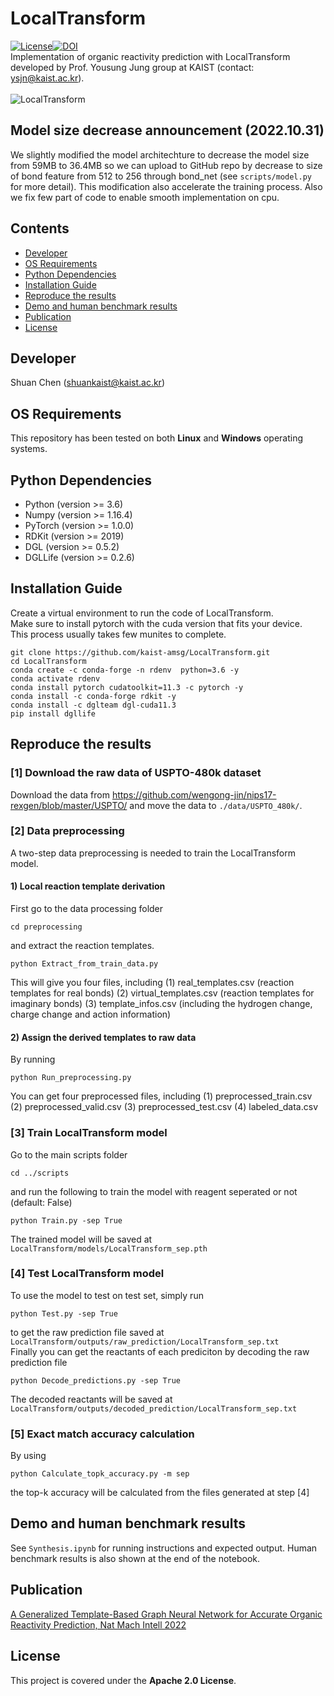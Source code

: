 # LocalTransform
[![License](https://img.shields.io/badge/License-Apache%202.0-blue.svg)](https://opensource.org/licenses/Apache-2.0)[![DOI](https://zenodo.org/badge/443246460.svg)](https://zenodo.org/badge/latestdoi/443246460)<br>
Implementation of organic reactivity prediction with LocalTransform developed by Prof. Yousung Jung group at KAIST (contact: ysjn@kaist.ac.kr).<br><br>
![LocalTransform](https://i.imgur.com/9SA50iK.jpg)

## Model size decrease announcement (2022.10.31)
We slightly modified the model architechture to decrease the model size from 59MB to 36.4MB so we can upload to GitHub repo by decrease to size of bond feature from 512 to 256 through bond_net (see `scripts/model.py` for more detail). This modification also accelerate the training process.
Also we fix few part of code to enable smooth implementation on cpu.

## Contents

- [Developer](#developer)
- [OS Requirements](#os-requirements)
- [Python Dependencies](#python-dependencies)
- [Installation Guide](#installation-guide)
- [Reproduce the results](#reproduce-the-results)
- [Demo and human benchmark results](#demo-and-human-benchmark-results)
- [Publication](#publication)
- [License](#license)

## Developer
Shuan Chen (shuankaist@kaist.ac.kr)<br>

## OS Requirements
This repository has been tested on both **Linux** and **Windows** operating systems.

## Python Dependencies
* Python (version >= 3.6) 
* Numpy (version >= 1.16.4) 
* PyTorch (version >= 1.0.0) 
* RDKit (version >= 2019)
* DGL (version >= 0.5.2)
* DGLLife (version >= 0.2.6)

## Installation Guide
Create a virtual environment to run the code of LocalTransform.<br>
Make sure to install pytorch with the cuda version that fits your device.<br>
This process usually takes few munites to complete.<br>
```
git clone https://github.com/kaist-amsg/LocalTransform.git
cd LocalTransform
conda create -c conda-forge -n rdenv  python=3.6 -y
conda activate rdenv
conda install pytorch cudatoolkit=11.3 -c pytorch -y
conda install -c conda-forge rdkit -y
conda install -c dglteam dgl-cuda11.3
pip install dgllife
```

## Reproduce the results
### [1] Download the raw data of USPTO-480k dataset
Download the data from https://github.com/wengong-jin/nips17-rexgen/blob/master/USPTO/ and move the data to `./data/USPTO_480k/`.

### [2] Data preprocessing
A two-step data preprocessing is needed to train the LocalTransform model.

#### 1) Local reaction template derivation 
First go to the data processing folder
```
cd preprocessing
```
and extract the reaction templates.
```
python Extract_from_train_data.py
```
This will give you four files, including 
(1) real_templates.csv (reaction templates for real bonds)
(2) virtual_templates.csv (reaction templates for imaginary bonds)
(3) template_infos.csv (including the hydrogen change, charge change and action information)<br>

#### 2) Assign the derived templates to raw data
By running
```
python Run_preprocessing.py
```
You can get four preprocessed files, including 
(1) preprocessed_train.csv
(2) preprocessed_valid.csv
(3) preprocessed_test.csv
(4) labeled_data.csv<br>


### [3] Train LocalTransform model
Go to the main scripts folder
```
cd ../scripts
```
and run the following to train the model with reagent seperated or not (default: False)
```
python Train.py -sep True
```
The trained model will be saved at `LocalTransform/models/LocalTransform_sep.pth`<br>

### [4] Test LocalTransform model
To use the model to test on test set, simply run 
```
python Test.py -sep True
```
to get the raw prediction file saved at `LocalTransform/outputs/raw_prediction/LocalTransform_sep.txt`<br>
Finally you can get the reactants of each prediciton by decoding the raw prediction file
```
python Decode_predictions.py -sep True
```
The decoded reactants will be saved at 
`LocalTransform/outputs/decoded_prediction/LocalTransform_sep.txt`<br>

### [5] Exact match accuracy calculation
By using
```
python Calculate_topk_accuracy.py -m sep
```
the top-k accuracy will be calculated from the files generated at step [4]

## Demo and human benchmark results
See `Synthesis.ipynb` for running instructions and expected output. Human benchmark results is also shown at the end of the notebook.<br>


## Publication
[A Generalized Template-Based Graph Neural Network for Accurate Organic Reactivity Prediction, Nat Mach Intell 2022](https://www.nature.com/articles/s42256-022-00526-z)

## License
This project is covered under the **Apache 2.0 License**.

